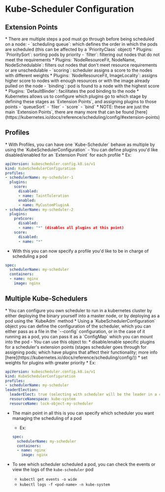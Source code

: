 <h1>Kube-Scheduler Configuration</h1>
<h2>Extension Points</h2>
* There are multiple steps a pod must go through before being scheduled on a node:
  - `scheduling queue`: which defines the order in which the pods are scheduled (this can be affected by a `PriorityClass` object)
    * Plugins: `PrioritySort`: sorting pods by priority
  - `filter`: filtering out nodes that do not meet the requirements
    * Plugins: `NodeResourceFit, NodeName, NodeSchedulable`: filters out nodes that don't meet resource requirements or are unschedulable
  - `scoring`: scheduler assigns a score to the nodes with different weights
    * Plugins: `NodeResourceFit, ImageLocality`: assigns higher score to nodes with enough resources or with the image already pulled on the node
  - `binding`: pod is found to a node with the highest score
    * Plugins: `DefaultBinder`: facilitates the pod binding to the node
* Kubernetes allows us to configure which plugins go to which stage by defining these stages as `Extension Points`, and assigning plugins to those points
  - `queueSort`
  - `filer`
  - `score`
  - `bind`
  * NOTE: these are just the main `Extension Points`, there are many more that can be found [here](https://kubernetes.io/docs/reference/scheduling/config/#extension-points)
<h2>Profiles</h2>
* With Profiles, you can have one `Kube-Scheduler` behave as multiple by using the `KubeSchedulerConfiguration`
  - You can define plugins you'd like disabled/enabled for an `Extension Point` for each profile
* Ex:

```yml
apiVersion: kubescheduler.config.k8.io/v1
kind: KubeSchedulerConfiguration
profiles:
- schedulerName: my-scheduler-1
  plugins:
    score:
      disabled:
      - name: TaintToleration
      enabled:
      - name: MyCustomPluginA
- schedulerName: my-scheduler-2
  plugins:
    preScore:
      disabled:
      - name: "*" (disables all plugins at this point)
    score:
      disabled:
      - name: "*"
```

* With this you can now specify a profile you'd like to be in charge of scheduling a pod

```yml
spec:
  schedulerName: my-scheduler
  containers:
  - name: nginx
    image: nginx
```

<h2>Multiple Kube-Schedulers</h2>
* You can configure you own scheduler to run in a kubernetes cluster by either deploying the binary yourself into a master node, or by deploying as a pod using the `KubeAdm` method
* Using a `KubeSchedulerConfiguration` object you can define the configuration of the scheduler, which you can either pass as a file in the `--config` configuration, or in the case of it running as a pod, you can pass it as a `ConfigMap` which you can mount into the pod
  - You can use this object to:
    * disable/enable specific plugins for a scheduler's extension points (stages scheduler goes through for assigning pods; which have plugins that affect their functionality; more info [here](https://kubernetes.io/docs/reference/scheduling/config/))
    * set weights for plugins with greater priority
  * Ex:

   ```yml
   apiVersion: kubescheduler.config.k8.io/v1
   kind: KubeSchedulerConfiguration
   profiles:
   - schedulerName: my-scheduler
   leaderElection:
     leaderElect: true (selecting with scheduler will be the leader in a cluster)
     resourceNamespace: kube-system
     resourceName: lock-object-my-scheduler
   ```

* The main point in all this is you can specify which scheduler you want managing the scheduling of a pod 
  - Ex:

   ```yml
   spec:
     schedulerName: my-scheduler
     containers:
     - name: nginx
       image: nginx
   ```

* To see which scheduler scheduled a pod, you can check the events or view the logs of the `kube-scheduler` pod
  - `kubectl get events -o wide`
  - `kubectl logs -f <pod-name> -n kube-system`

